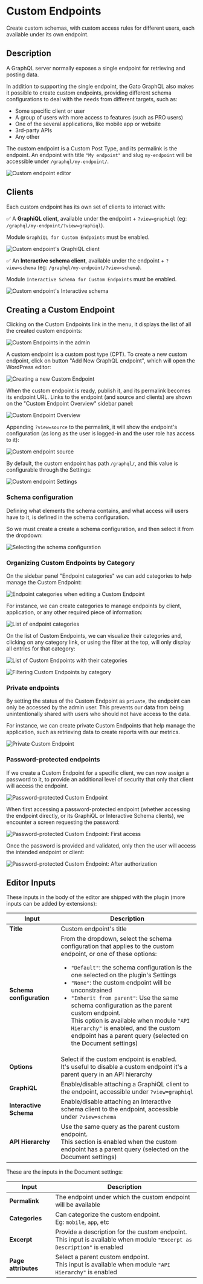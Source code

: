 # Custom Endpoints

Create custom schemas, with custom access rules for different users, each available under its own endpoint.

## Description

A GraphQL server normally exposes a single endpoint for retrieving and posting data.

In addition to supporting the single endpoint, the Gato GraphQL also makes it possible to create custom endpoints, providing different schema configurations to deal with the needs from different targets, such as:

- Some specific client or user
- A group of users with more access to features (such as PRO users)
- One of the several applications, like mobile app or website
- 3rd-party APIs
- Any other

The custom endpoint is a Custom Post Type, and its permalink is the endpoint. An endpoint with title `"My endpoint"` and slug `my-endpoint` will be accessible under `/graphql/my-endpoint/`.

<div class="img-width-1024" markdown=1>

![Custom endpoint editor](../../images/custom-endpoint.webp "Custom endpoint editor")

</div>

## Clients

Each custom endpoint has its own set of clients to interact with:

✅ A **GraphiQL client**, available under the endpoint + `?view=graphiql` (eg: `/graphql/my-endpoint/?view=graphiql`).

Module `GraphiQL for Custom Endpoints` must be enabled.

<div class="img-width-1024" markdown=1>

![Custom endpoint's GraphiQL client](../../images/custom-endpoint-graphiql.png "Custom endpoint's GraphiQL client")

</div>

✅ An **Interactive schema client**, available under the endpoint + `?view=schema` (eg: `/graphql/my-endpoint/?view=schema`).

Module `Interactive Schema for Custom Endpoints` must be enabled.

<div class="img-width-1024" markdown=1>

![Custom endpoint's Interactive schema](../../images/custom-endpoint-interactive-schema.webp "Custom endpoint's Interactive schema")

</div>

## Creating a Custom Endpoint

Clicking on the Custom Endpoints link in the menu, it displays the list of all the created custom endpoints:

<div class="img-width-1024" markdown=1>

![Custom Endpoints in the admin](../../images/custom-endpoints-page.webp)

</div>

A custom endpoint is a custom post type (CPT). To create a new custom endpoint, click on button "Add New GraphQL endpoint", which will open the WordPress editor:

<div class="img-width-1024" markdown=1>

![Creating a new Custom Endpoint](../../images/new-custom-endpoint.webp)

</div>

When the custom endpoint is ready, publish it, and its permalink becomes its endpoint URL. Links to the endpoint (and source and clients) are shown on the "Custom Endpoint Overview" sidebar panel:

<div class="img-width-1024" markdown=1>

![Custom Endpoint Overview](../../images/custom-endpoint-overview.png)

</div>

Appending `?view=source` to the permalink, it will show the endpoint's configuration (as long as the user is logged-in and the user role has access to it):

<div class="img-width-1024" markdown=1>

![Custom endpoint source](../../images/custom-endpoint-source.webp)

</div>

By default, the custom endpoint has path `/graphql/`, and this value is configurable through the Settings:

<div class="img-width-1024" markdown=1>

![Custom endpoint Settings](../../images/settings-custom-endpoints.webp)

</div>

### Schema configuration

Defining what elements the schema contains, and what access will users have to it, is defined in the schema configuration.

So we must create a create a schema configuration, and then select it from the dropdown:

<div class="img-width-630" markdown=1>

![Selecting the schema configuration](../../../../../docs/images/select-schema-configuration.webp)

</div>

### Organizing Custom Endpoints by Category

On the sidebar panel "Endpoint categories" we can add categories to help manage the Custom Endpoint:

<div class="img-width-1024" markdown=1>

![Endpoint categories when editing a Custom Endpoint](../../images/graphql-custom-endpoint-editor-with-categories.webp)

</div>

For instance, we can create categories to manage endpoints by client, application, or any other required piece of information:

<div class="img-width-1024" markdown=1>

![List of endpoint categories](../../../../../docs/images/graphql-endpoint-categories.webp)

</div>

On the list of Custom Endpoints, we can visualize their categories and, clicking on any category link, or using the filter at the top, will only display all entries for that category:

<div class="img-width-1024" markdown=1>

![List of Custom Endpoints with their categories](../../images/graphql-custom-endpoints-with-categories.webp)

</div>

<div class="img-width-1024" markdown=1>

![Filtering Custom Endpoints by category](../../images/graphql-custom-endpoints-filtering-by-category.png)

</div>

### Private endpoints

By setting the status of the Custom Endpoint as `private`, the endpoint can only be accessed by the admin user. This prevents our data from being unintentionally shared with users who should not have access to the data.

For instance, we can create private Custom Endpoints that help manage the application, such as retrieving data to create reports with our metrics.

<div class="img-width-1024" markdown=1>

![Private Custom Endpoint](../../images/private-custom-endpoint.webp)

</div>

### Password-protected endpoints

If we create a Custom Endpoint for a specific client, we can now assign a password to it, to provide an additional level of security that only that client will access the endpoint.

<div class="img-width-1024" markdown=1>

![Password-protected Custom Endpoint](../../images/password-protected-custom-endpoint.webp)

</div>

When first accessing a password-protected endpoint (whether accessing the endpoint directly, or its GraphiQL or Interactive Schema clients), we encounter a screen requesting the password:

<div class="img-width-1024" markdown=1>

![Password-protected Custom Endpoint: First access](../../images/password-protected-custom-endpoint-unauthorized.webp)

</div>

Once the password is provided and validated, only then the user will access the intended endpoint or client:

<div class="img-width-1024" markdown=1>

![Password-protected Custom Endpoint: After authorization](../../images/password-protected-custom-endpoint-authorized.webp)

</div>

## Editor Inputs

These inputs in the body of the editor are shipped with the plugin (more inputs can be added by extensions):

<table>
<thead>
<tr>
    <th>Input</th>
    <th>Description</th>
</tr>
</thead>
<tbody>
<tr>
  <td><strong>Title</strong></td>
  <td>Custom endpoint's title</td>
</tr>
<tr>
  <td><strong>Schema configuration</strong></td>
  <td>From the dropdown, select the schema configuration that applies to the custom endpoint, or one of these options: <ul><li><code>"Default"</code>: the schema configuration is the one selected on the plugin's Settings</li><li><code>"None"</code>: the custom endpoint will be unconstrained</li><li><code>"Inherit from parent"</code>: Use the same schema configuration as the parent custom endpoint.<br/>This option is available when module <code>"API Hierarchy"</code> is enabled, and the custom endpoint has a parent query (selected on the Document settings)</li></ul></td>
</tr>
<tr>
  <td><strong>Options</strong></td>
  <td>Select if the custom endpoint is enabled.<br/>It's useful to disable a custom endpoint it's a parent query in an API hierarchy</td>
</tr>
<tr>
  <td><strong>GraphiQL</strong></td>
  <td>Enable/disable attaching a GraphiQL client to the endpoint, accessible under <code>?view=graphiql</code></td>
</tr>
<tr>
  <td><strong>Interactive Schema</strong></td>
  <td>Enable/disable attaching an Interactive schema client to the endpoint, accessible under <code>?view=schema</code></td>
</tr>
<tr>
  <td><strong>API Hierarchy</strong></td>
  <td>Use the same query as the parent custom endpoint.<br/>This section is enabled when the custom endpoint has a parent query (selected on the Document settings)</td>
</tr>
</tbody>
</table>

These are the inputs in the Document settings:

| Input | Description |
| --- | --- |
| **Permalink** | The endpoint under which the custom endpoint will be available |
| **Categories** | Can categorize the custom endpoint.<br/>Eg: `mobile`, `app`, etc |
| **Excerpt** | Provide a description for the custom endpoint.<br/>This input is available when module `"Excerpt as Description"` is enabled |
| **Page attributes** | Select a parent custom endpoint.<br/>This input is available when module `"API Hierarchy"` is enabled |

<!-- ## Settings

| Option | Description | 
| --- | --- |
| **Endpoint base slug** | The base path for the custom endpoint URL. It defaults to `graphql` | -->

<!-- ## Resources

Video showing how to create a custom endpoint: <a href="https://vimeo.com/413503485" target="_blank">vimeo.com/413503485</a>. -->
